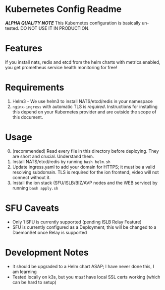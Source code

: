 Kubernetes Config Readme
=================

***ALPHA QUALITY NOTE***
This Kubernetes configuration is basically un-tested. DO NOT USE IT IN PRODUCTION.

Features
========
If you install nats, redis and etcd from the helm charts with metrics.enabled, you get
prometheus service health monitoring for free!

Requirements
============
1. Helm3 - We use helm3 to install NATS/etcd/redis in your namespace
2. `nginx-ingress` with automatic TLS is *required*. Instructions for installing this depend on your Kubernetes provider and are outside the scope of this document.

Usage
=====
0. (recommended) Read every file in this directory before deploying. They are short and crucial. Understand them.
1. Install NATS/etcd/redis by running `bash helm.sh`
2. Update ingress.yaml to add your domain for HTTPS; it must be a valid resolving subdomain. TLS is required for the ion frontend, video will not connect without it.
3. Install the ion stack (SFU/ISLB/BIZ/AVP nodes and the WEB service) by running `bash apply.sh`

SFU Caveats
=======
+ Only 1 SFU is currently supported (pending ISLB Relay Feature)
+ SFU is currently configured as a Deployment; this will be changed to a DaemonSet once Relay is supported

Development Notes
=================
+ It should be upgraded to a Helm chart ASAP; I have never done this, I am learning
+ Tested locally on k3s, but you *must* have local SSL certs working (which can be hard to setup)
